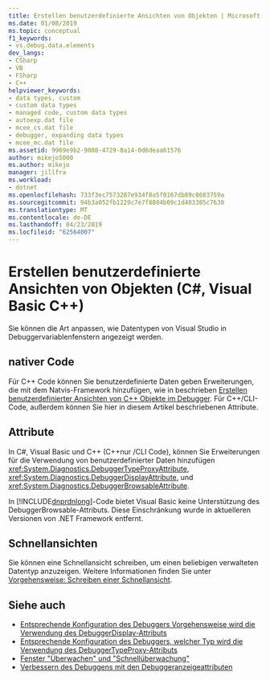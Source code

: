 ```yaml
---
title: Erstellen benutzerdefinierte Ansichten von Objekten | Microsoft-Dokumentation
ms.date: 01/08/2019
ms.topic: conceptual
f1_keywords:
- vs.debug.data.elements
dev_langs:
- CSharp
- VB
- FSharp
- C++
helpviewer_keywords:
- data types, custom
- custom data types
- managed code, custom data types
- autoexp.dat file
- mcee_cs.dat file
- debugger, expanding data types
- mcee_mc.dat file
ms.assetid: 9969e9b2-9008-4729-8a14-0d6deaa61576
author: mikejo5000
ms.author: mikejo
manager: jillfra
ms.workload:
- dotnet
ms.openlocfilehash: 733f3ec7573287e934f8a5f0167db89c0683759a
ms.sourcegitcommit: 94b3a052fb1229c7e7f8804b09c1d403385c7630
ms.translationtype: MT
ms.contentlocale: de-DE
ms.lasthandoff: 04/23/2019
ms.locfileid: "62564007"
---
```

# <a name="create-custom-views-of-objects-c-visual-basic-c"></a>Erstellen benutzerdefinierte Ansichten von Objekten (C#, Visual Basic C++)
Sie können die Art anpassen, wie Datentypen von Visual Studio in Debuggervariablenfenstern angezeigt werden.

## <a name="native-code"></a>nativer Code

Für C++ Code können Sie benutzerdefinierte Daten geben Erweiterungen, die mit dem Natvis-Framework hinzufügen, wie in beschrieben [Erstellen benutzerdefinierter Ansichten von C++ Objekte im Debugger](/visualstudio/debugger/create-custom-views-of-native-objects). Für C++/CLI-Code, außerdem können Sie hier in diesem Artikel beschriebenen Attribute.

## <a name="attributes"></a>Attribute

In C#, Visual Basic und C++ (C++nur /CLI Code), können Sie Erweiterungen für die Verwendung von benutzerdefinierter Daten hinzufügen <xref:System.Diagnostics.DebuggerTypeProxyAttribute>, <xref:System.Diagnostics.DebuggerDisplayAttribute>, und <xref:System.Diagnostics.DebuggerBrowsableAttribute>.

In [!INCLUDE[dnprdnlong](../code-quality/includes/dnprdnlong_md.md)]-Code bietet Visual Basic keine Unterstützung des DebuggerBrowsable-Attributs. Diese Einschränkung wurde in aktuelleren Versionen von .NET Framework entfernt.

## <a name="visualizers"></a>Schnellansichten

Sie können eine Schnellansicht schreiben, um einen beliebigen verwalteten Datentyp anzuzeigen. Weitere Informationen finden Sie unter [Vorgehensweise: Schreiben einer Schnellansicht](/visualstudio/debugger/create-custom-visualizers-of-data).

## <a name="see-also"></a>Siehe auch

- [Entsprechende Konfiguration des Debuggers Vorgehensweise wird die Verwendung des DebuggerDisplay-Attributs](../debugger/using-the-debuggerdisplay-attribute.md)
- [Entsprechende Konfiguration des Debuggers, welcher Typ wird die Verwendung des DebuggerTypeProxy-Attributs](../debugger/using-debuggertypeproxy-attribute.md)
- [Fenster "Überwachen" und "Schnellüberwachung"](../debugger/watch-and-quickwatch-windows.md)
- [Verbessern des Debuggens mit den Debuggeranzeigeattributen](/dotnet/framework/debug-trace-profile/enhancing-debugging-with-the-debugger-display-attributes)